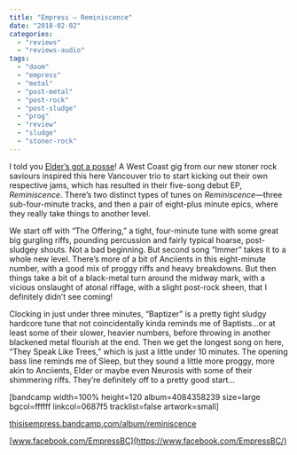 ```yaml
---
title: "Empress – Reminiscence"
date: "2018-02-02"
categories: 
  - "reviews"
  - "reviews-audio"
tags: 
  - "doom"
  - "empress"
  - "metal"
  - "post-metal"
  - "post-rock"
  - "post-sludge"
  - "prog"
  - "review"
  - "sludge"
  - "stoner-rock"
---
```


I told you [Elder’s got a posse](https://hellbound.ca/2017/10/amateur-concert-photography-hour-elder-king-buffalo-ol-time-moonshine-velvet-underground-october-14-2017/)! A West Coast gig from our new stoner rock saviours inspired this here Vancouver trio to start kicking out their own respective jams, which has resulted in their five-song debut EP, _Reminiscence_. There’s two distinct types of tunes on _Reminiscence_—three sub-four-minute tracks, and then a pair of eight-plus minute epics, where they really take things to another level.

We start off with “The Offering,” a tight, four-minute tune with some great big gurgling riffs, pounding percussion and fairly typical hoarse, post-sludgey shouts. Not a bad beginning. But second song “Immer” takes it to a whole new level. There’s more of a bit of Anciients in this eight-minute number, with a good mix of proggy riffs and heavy breakdowns. But then things take a bit of a black-metal turn around the midway mark, with a vicious onslaught of atonal riffage, with a slight post-rock sheen, that I definitely didn’t see coming!

Clocking in just under three minutes, “Baptizer” is a pretty tight sludgy hardcore tune that not coincidentally kinda reminds me of Baptists…or at least some of their slower, heavier numbers, before throwing in another blackened metal flourish at the end. Then we get the longest song on here, “They Speak Like Trees,” which is just a little under 10 minutes. The opening bass line reminds me of Sleep, but they sound a little more proggy, more akin to Anciients, Elder or maybe even Neurosis with some of their shimmering riffs. They’re definitely off to a pretty good start…

\[bandcamp width=100% height=120 album=4084358239 size=large bgcol=ffffff linkcol=0687f5 tracklist=false artwork=small\]

[thisisempress.bandcamp.com/album/reminiscence](https://thisisempress.bandcamp.com/album/reminiscence)

[www.facebook.com/EmpressBC](https://www.facebook.com/EmpressBC/)
